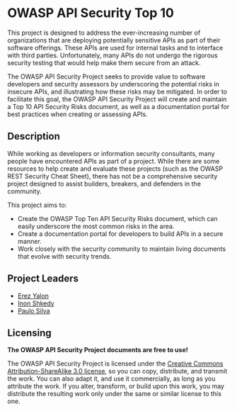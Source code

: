 OWASP API Security Top 10
=========================

This project is designed to address the ever-increasing number of organizations
that are deploying potentially sensitive APIs as part of their software
offerings. These APIs are used for internal tasks and to interface with third
parties. Unfortunately, many APIs do not undergo the rigorous security testing
that would help make them secure from an attack.

The OWASP API Security Project seeks to provide value to software developers and
security assessors by underscoring the potential risks in insecure APIs, and
illustrating how these risks may be mitigated. In order to facilitate this goal,
the OWASP API Security Project will create and maintain a Top 10 API Security
Risks document, as well as a documentation portal for best practices when
creating or assessing APIs.

## Description

While working as developers or information security consultants, many people
have encountered APIs as part of a project. While there are some resources to
help create and evaluate these projects (such as the OWASP REST Security Cheat
Sheet), there has not be a comprehensive security project designed to assist
builders, breakers, and defenders in the community.

This project aims to:

* Create the OWASP Top Ten API Security Risks document, which can easily
  underscore the most common risks in the area.
* Create a documentation portal for developers to build APIs in a secure manner.
* Work closely with the security community to maintain living documents that
  evolve with security trends.

## Project Leaders

* [Erez Yalon][0]
* [Inon Shkedy][5]
* [Paulo Silva][6]

## Licensing

**The OWASP API Security Project documents are free to use!**

The OWASP API Security Project is licensed under the [Creative Commons
Attribution-ShareAlike 3.0 license][1], so you can copy, distribute, and
transmit the work. You can also adapt it, and use it commercially, as long as
you attribute the work. If you alter, transform, or build upon this work, you
may distribute the resulting work only under the same or similar license to this
one.

[0]: https://www.owasp.org/index.php/User:ErezYalon
[1]: http://creativecommons.org/licenses/by-sa/3.0/
[2]: https://github.com/OWASP/API-Security/blob/develop/2019/en/dist/owasp-api-security-top-10.pdf
[3]: https://github.com/OWASP/API-Security/tree/develop/
[4]: https://github.com/OWASP/API-Security/blob/master/CONTRIBUTING.md
[5]: https://www.owasp.org/index.php/User:Inon
[6]: mailto:paulo.silva@owasp.org
[cfd-2022]: https://owasp.org/www-project-api-security/announcements/cfd/2022/

